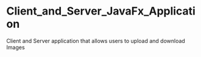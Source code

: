 # Client_and_Server_JavaFx_Application
Client and Server application that allows users to upload and download Images

